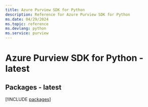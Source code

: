 ```yaml
---
title: Azure Purview SDK for Python
description: Reference for Azure Purview SDK for Python
ms.date: 04/29/2024
ms.topic: reference
ms.devlang: python
ms.service: purview
---
```

# Azure Purview SDK for Python - latest
## Packages - latest
[!INCLUDE [packages](purview-index.md)]